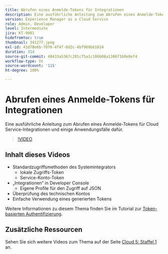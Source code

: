 ```yaml
---
title: Abrufen eines Anmelde-Tokens für Integrationen
description: Eine ausführliche Anleitung zum Abrufen eines Anmelde-Tokens für Cloud Service-Integrationen und einige Anwendungsfälle dafür.
version: Experience Manager as a Cloud Service
role: Admin, Developer
level: Intermediate
jira: KT-9981
hidefromtoc: true
thumbnail: 341277.jpeg
exl-id: 41d78e6b-7076-4f4f-8d2c-4bf969b61024
duration: 314
source-git-commit: 48433a5367c281cf5a1c106b08a1306f1b0e8ef4
workflow-type: ht
source-wordcount: '115'
ht-degree: 100%

---
```


# Abrufen eines Anmelde-Tokens für Integrationen

Eine ausführliche Anleitung zum Abrufen eines Anmelde-Tokens für Cloud Service-Integrationen und einige Anwendungsfälle dafür.

>[!VIDEO](https://video.tv.adobe.com/v/3448646?quality=12&learn=on&captions=ger)

## Inhalt dieses Videos

+ Standardzugriffsmethoden des Systemintegrators
   + lokale Zugriffs-Token
   + Service-Konto-Token
+ „Integrationen“ in Developer Console
   + Eigene Profile für den Zugriff auf JSON
+ Überprüfung des technischen Kontos
+ Einfache Verwendung eines generierten Tokens

Weitere Informationen zu diesem Thema finden Sie im Tutorial zur [Token-basierten Authentifizierung](/help/headless-tutorial/authentication/overview.md).

## Zusätzliche Ressourcen

Sehen Sie sich weitere Videos zum Thema auf der Seite [Cloud 5: Staffel 1](cloud5-season-1.md) an.
